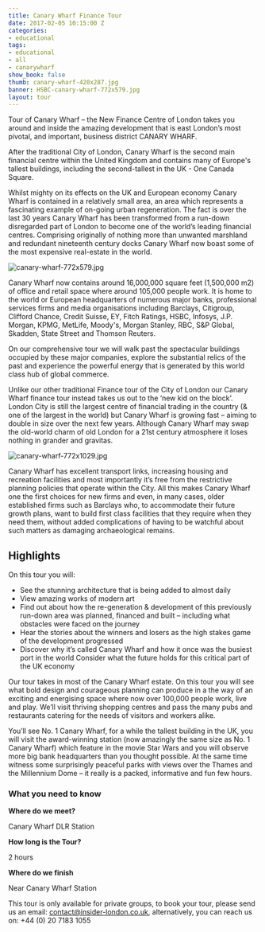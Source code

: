 ```yaml
---
title: Canary Wharf Finance Tour
date: 2017-02-05 10:15:00 Z
categories:
- educational
tags:
- educational
- all
- canarywharf
show_book: false
thumb: canary-wharf-420x287.jpg
banner: HSBC-canary-wharf-772x579.jpg
layout: tour
---
```


Tour of Canary Wharf – the New Finance Centre of London takes you around and inside the amazing development that is east London’s most pivotal, and important, business district CANARY WHARF. 

After the traditional City of London, Canary Wharf is the second main financial centre within the United Kingdom and contains many of Europe's tallest buildings, including the second-tallest in the UK - One Canada Square. 

Whilst mighty on its effects on the UK and European economy Canary Wharf is contained in a relatively small area, an area which represents a fascinating example of on-going urban regeneration. The fact is over the last 30 years Canary Wharf has been transformed from a run-down disregarded part of London to become one of the world’s leading financial centres. Comprising originally of nothing more than unwanted marshland and redundant nineteenth century docks Canary Wharf now boast some of the most expensive real-estate in the world. 

![canary-wharf-772x579.jpg](/uploads/canary-wharf-772x579.jpg)

Canary Wharf now contains around 16,000,000 square feet (1,500,000 m2) of office and retail space where around 105,000 people work. It is home to the world or European headquarters of numerous major banks, professional services firms and media organisations including Barclays, Citigroup, Clifford Chance, Credit Suisse, EY, Fitch Ratings, HSBC, Infosys, J.P. Morgan, KPMG, MetLife, Moody's, Morgan Stanley, RBC, S&P Global, Skadden, State Street and Thomson Reuters.

On our comprehensive tour we will walk past the spectacular buildings occupied by these major companies, explore the substantial relics of the past and experience the powerful energy that is generated by this world class hub of global commerce. 

Unlike our other traditional Finance tour of the City of London our Canary Wharf finance tour instead takes us out to the ‘new kid on the block’. London City is still the largest centre of financial trading in the country (& one of the largest in the world) but Canary Wharf is growing fast – aiming to double in size over the next few years. Although Canary Wharf may swap the old-world charm of old London for a 21st century atmosphere it loses nothing in grander and gravitas. 

![canary-wharf-772x1029.jpg](/uploads/canary-wharf-772x1029.jpg)

Canary Wharf has excellent transport links, increasing housing and recreation facilities and most importantly it’s free from the restrictive planning policies that operate within the City. All this makes Canary Wharf one the first choices for new firms and even, in many cases, older established firms such as Barclays who, to accommodate their future growth plans, want to build first class facilities that they require when they need them, without added complications of having to be watchful about such matters as damaging archaeological remains.

## Highlights

On this tour you will:

- See the stunning architecture that is being added to almost daily
- View amazing works of modern art 
- Find out about how the re-generation & development  of this previously run-down area was planned, financed and built – including what obstacles were faced on the journey
- Hear the stories about the winners and losers as the high stakes game of the development  progressed
- Discover why it’s called Canary Wharf and how it once was the busiest port in the world
Consider what the future holds for this critical part of the UK economy

Our tour takes in most of the Canary Wharf estate. On this tour you will see what bold design and courageous planning can produce in a the way of an exciting and energising space where now over 100,000 people work, live and play. We’ll visit thriving shopping centres and pass the many pubs and restaurants catering for the needs of visitors and workers alike.

You’ll see No. 1 Canary Wharf, for a while the tallest building in the UK, you will visit the award-winning station (now amazingly the same size as No. 1 Canary Wharf) which feature in the movie Star Wars and you will observe more big bank headquarters than you thought possible. At the same time witness some surprisingly peaceful parks with views over the Thames and the Millennium Dome – it really is a packed, informative and fun few hours.

### What you need to know

**Where do we meet?**

Canary Wharf DLR Station

**How long is the Tour?**

2 hours

**Where do we finish**

Near Canary Wharf Station

This tour is only available for private groups, to book your tour, please send us an email: contact@insider-london.co.uk, alternatively, you can reach us on: +44 (0) 20 7183 1055
